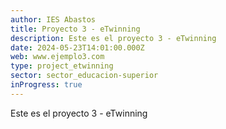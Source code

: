 ```yaml
---
author: IES Abastos
title: Proyecto 3 - eTwinning
description: Este es el proyecto 3 - eTwinning
date: 2024-05-23T14:01:00.000Z
web: www.ejemplo3.com
type: project_etwinning
sector: sector_educacion-superior
inProgress: true
---
```

Este es el proyecto 3 - eTwinning
